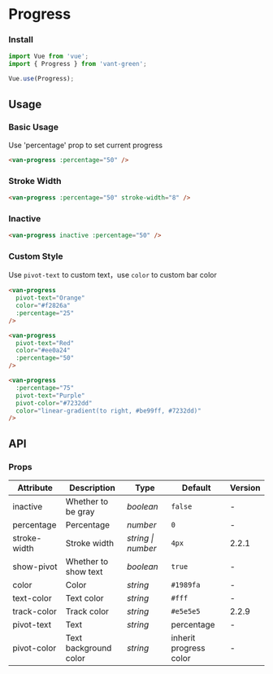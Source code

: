 # Progress

### Install

``` javascript
import Vue from 'vue';
import { Progress } from 'vant-green';

Vue.use(Progress);
```

## Usage

### Basic Usage

Use 'percentage' prop to set current progress

```html
<van-progress :percentage="50" />
```

### Stroke Width

```html
<van-progress :percentage="50" stroke-width="8" />
```

### Inactive

```html
<van-progress inactive :percentage="50" />
```


### Custom Style

Use `pivot-text` to custom text，use `color` to custom bar color

```html
<van-progress
  pivot-text="Orange"
  color="#f2826a"
  :percentage="25"
/>

<van-progress
  pivot-text="Red"
  color="#ee0a24"
  :percentage="50"
/>

<van-progress
  :percentage="75"
  pivot-text="Purple"
  pivot-color="#7232dd"
  color="linear-gradient(to right, #be99ff, #7232dd)"
/>
```

## API

### Props

| Attribute | Description | Type | Default | Version |
|------|------|------|------|------|
| inactive | Whether to be gray | *boolean* | `false` | - |
| percentage | Percentage | *number* | `0` | - |
| stroke-width | Stroke width | *string \| number* | `4px` | 2.2.1 |
| show-pivot | Whether to show text | *boolean* | `true` | - |
| color | Color | *string* | `#1989fa` | - |
| text-color | Text color | *string* | `#fff` | - |
| track-color | Track color | *string* | `#e5e5e5` | 2.2.9 |
| pivot-text | Text | *string* | percentage | - |
| pivot-color | Text background color | *string* | inherit progress color | - |
